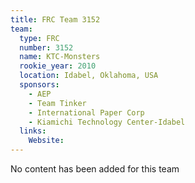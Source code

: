 ```yaml
---
title: FRC Team 3152
team:
  type: FRC
  number: 3152
  name: KTC-Monsters
  rookie_year: 2010
  location: Idabel, Oklahoma, USA
  sponsors:
    - AEP
    - Team Tinker
    - International Paper Corp
    - Kiamichi Technology Center-Idabel
  links:
    Website: 
---
```

No content has been added for this team